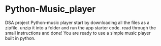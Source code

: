 # Python-Music_player
DSA project 
Python-music player
start by downloading all the files as a zipfile.
unzip it into a folder and run the app starter code.
read through the small instructions and done! You are ready to use  a simple music player built in python.

